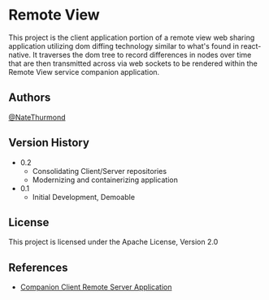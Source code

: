 # Remote View

This project is the client application portion of a remote view web sharing application utilizing dom diffing technology similar to what's found in react-native. It traverses the dom tree to record differences in nodes over time that are then transmitted across via web sockets to be rendered within the Remote View service companion application.

## Authors

[@NateThurmond](https://github.com/NateThurmond)

## Version History

-   0.2
    -   Consolidating Client/Server repositories
    -   Modernizing and containerizing application
-   0.1
    -   Initial Development, Demoable

## License

This project is licensed under the Apache License, Version 2.0

## References

-   [Companion Client Remote Server Application](https://github.com/NateThurmond/remoteViewServer)
